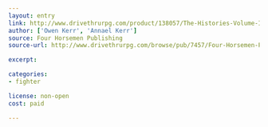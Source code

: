 ```yaml
---
layout: entry
link: http://www.drivethrurpg.com/product/138057/The-Histories-Volume-I-LEmpereurs-Salon
author: ['Owen Kerr', 'Annael Kerr']
source: Four Horsemen Publishing
source-url: http://www.drivethrurpg.com/browse/pub/7457/Four-Horsemen-Publishing

excerpt:

categories:
- fighter

license: non-open
cost: paid

---
```

